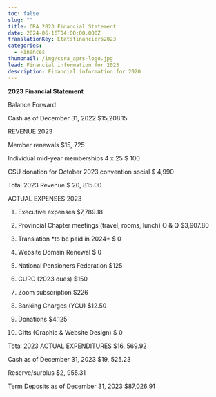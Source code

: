 ```yaml
---
toc: false
slug: ""
title: CRA 2023 Financial Statement
date: 2024-06-16T04:00:00.000Z
translationKey: Étatsfinanciers2023
categories:
  - Finances
thumbnail: /img/csra_aprs-logo.jpg
lead: Financial information for 2023
description: Financial information for 2020
---
```



**2023 Financial Statement**

Balance Forward

Cash as of December 31, 2022 \$15,208.15

REVENUE 2023

Member renewals \$15, 725

Individual mid-year memberships 4 x 25 \$ 100

CSU donation for October 2023 convention social \$ 4,990

Total 2023 Revenue \$ 20, 815.00

ACTUAL EXPENSES 2023

1.  Executive expenses \$7,789.18

2.  Provincial Chapter meetings (travel, rooms, lunch) O & Q \$3,907.80

3.  Translation \*to be paid in 2024\* \$ 0

4.  Website Domain Renewal \$ 0

5.  National Pensioners Federation \$125

6.  CURC (2023 dues) \$150

7.  Zoom subscription \$226

8.  Banking Charges (YCU) \$12.50

9.  Donations \$4,125

10. Gifts (Graphic & Website Design) \$ 0

Total 2023 ACTUAL EXPENDITURES \$16, 569.92

Cash as of December 31, 2023 \$19, 525.23

Reserve/surplus \$2, 955.31

Term Deposits as of December 31, 2023 \$87,026.91
